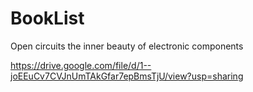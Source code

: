 # BookList

Open circuits the inner beauty of electronic components

https://drive.google.com/file/d/1--joEEuCv7CVJnUmTAkGfar7epBmsTjU/view?usp=sharing
